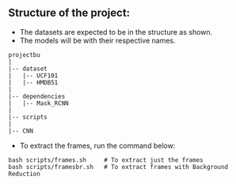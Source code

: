 ## Structure of the project:
* The datasets are expected to be in the structure as shown.
* The models will be with their respective names.
```
projectbu
|
|-- dataset
|   |-- UCF101
|   |-- HMDB51
|
|-- dependencies
|   |-- Mask_RCNN
|
|-- scripts
|
|-- CNN
```
* To extract the frames, run the command below:
```
bash scripts/frames.sh     # To extract just the frames
bash scripts/framesbr.sh   # To extract frames with Background Reduction
```
